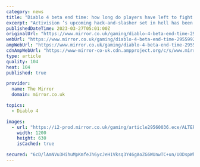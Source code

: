 ```yaml
---
category: news
title: "Diablo 4 beta end time: how long do players have left to fight through hell?"
excerpt: "Activision ’s upcoming hack-and-slasher set in hell has been a worldwide hit before it’s even released, as indicated by both Diablo 4 beta periods on PlayStation, Xbox and PC being wildly successful – ..."
publishedDateTime: 2023-03-27T05:01:00Z
originalUrl: "https://www.mirror.co.uk/gaming/diablo-4-beta-end-time-29559920"
webUrl: "https://www.mirror.co.uk/gaming/diablo-4-beta-end-time-29559920"
ampWebUrl: "https://www.mirror.co.uk/gaming/diablo-4-beta-end-time-29559920.amp"
cdnAmpWebUrl: "https://www-mirror-co-uk.cdn.ampproject.org/c/s/www.mirror.co.uk/gaming/diablo-4-beta-end-time-29559920.amp"
type: article
quality: 104
heat: 104
published: true

provider:
  name: The Mirror
  domain: mirror.co.uk

topics:
  - Diablo 4

images:
  - url: "https://i2-prod.mirror.co.uk/gaming/article29560036.ece/ALTERNATES/s1200/0_Diablo-4-key-art.jpg"
    width: 1200
    height: 630
    isCached: true

secured: "6cD/lAmNVu3HihuMpKmfeJh6ycJeH1Vksq3Y46gAoZG6WUnwTC+un/UODspWhykE4S1baqax12KlC7l5OzmujbVM+q3RqxVLzpnyq87XMJmbntZbcau0j3cAk0DX5BXpHF24L+KHQi7/jWM+Rz96kCwBox4XkEvw/80fJa+RKSABaymi6H6Lo3BSi6HrV61TcEwcv1A0mj6ggYfOjFsUIPBI3o1mM9hK2R7ua99mZE9/dspl+9NfULLNgAvIwrcGl/H7msP+b7OtF/xpHY5yO5Y381jWc0GBzmGLy7mKIsR5CN5vSzx4Lxq53ZfudpZJ1Lve5xe0g1qAdWdugUx30Dkgyo9/L/f7NhvZpmnDFl4=;M/c0v7C4eSOFDSnzwGc1Nw=="
---
```


